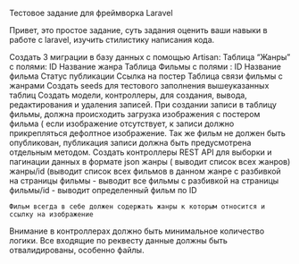 Тестовое задание для фреймворка Laravel

Привет, это простое задание, суть задания оценить ваши навыки в работе с laravel, изучить стилистику написания кода.

Создать 3 миграции в базу данных с помощью Artisan:
Таблица “Жанры” с полями:
ID
Название жанра
Таблица Фильмы с полями :
ID
Название фильма
Статус публикации
Ссылка на постер
Таблица связи фильмы с жанрами
Создать seeds для тестового заполнения вышеуказанных таблиц
Создать модели, контроллеры, для создания, вывода, редактирования и удаления записей.
При создании записи в таблицу фильмы, должна происходить загрузка изображения с постером фильма ( если изображение отсутствует, к записи должно прикрепляться дефолтное изображение. Так же фильм не должен быть опубликован, публикация записи должна быть предусмотрена отдельным методом.
Создать контроллеры REST API для выборки и пагинации данных в формате json
жанры ( выводит список всех жанров)
жанры/id (выводит список всех фильмов в данном жанре с разбивкой на страницы
фильмы - выводит все фильмы с разбивкой на страницы
фильмы/id - выводит определенный фильм по ID

	Фильм всегда в себе должен содержать жанры к которым относится и ссылку на изображение

Внимание в контроллерах должно быть минимальное количество логики. Все входящие по реквесту данные должны быть отвалидированы, особенно файлы.
